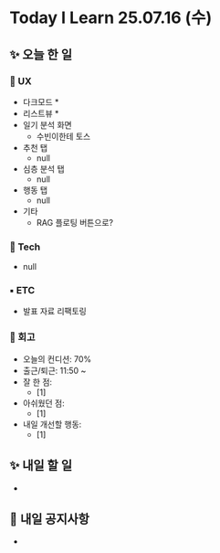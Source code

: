 # Today I Learn 25.07.16 (수)

## ✨ 오늘 한 일
### 🔹 UX
* 다크모드
    * 
* 리스트뷰
    * 
* 일기 분석 화면
    * 수빈이한테 토스
* 추천 탭
    * null
* 심층 분석 탭
    * null
* 행동 탭
    * null
* 기타
    * RAG 플로팅 버튼으로?

### 🔸 Tech
 * null

### ▪️ ETC
 * 발표 자료 리팩토링

### 📍 회고
 * 오늘의 컨디션: 70%
 * 출근/퇴근: 11:50 ~ 
 * 잘 한 점:
    * [1] 
 * 아쉬웠던 점:
    * [1] 
 * 내일 개선할 행동:
    * [1] 


## ✨ 내일 할 일
 * 


## 📢 내일 공지사항
 * 